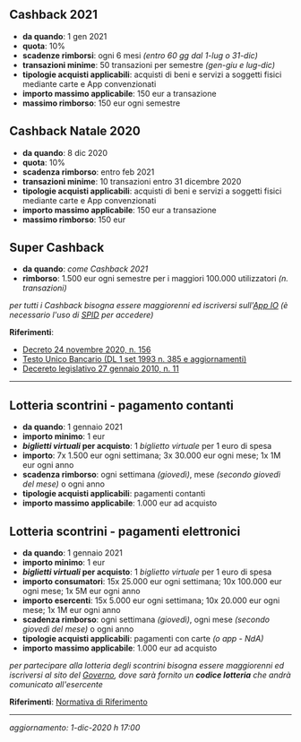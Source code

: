 ## Cashback 2021

* **da quando**: 1 gen 2021
* **quota**: 10%
* **scadenze rimborsi**: ogni 6 mesi _(entro 60 gg dal 1-lug o 31-dic)_
* **transazioni minime**: 50 transazioni per semestre _(gen-giu e lug-dic)_
* **tipologie acquisti applicabili**: acquisti di beni e servizi a soggetti fisici mediante carte e App convenzionati
* **importo massimo applicabile**: 150 eur a transazione
* **massimo rimborso**: 150 eur ogni semestre


## Cashback Natale 2020

* **da quando**: 8 dic 2020
* **quota**: 10%
* **scadenza rimborso**: entro feb 2021
* **transazioni minime**: 10 transazioni entro 31 dicembre 2020
* **tipologie acquisti applicabili**: acquisti di beni e servizi a soggetti fisici mediante carte e App convenzionati
* **importo massimo applicabile**: 150 eur a transazione
* **massimo rimborso**: 150 eur


## Super Cashback

* **da quando**: _come Cashback 2021_
* **rimborso**: 1.500 eur ogni semestre per i maggiori 100.000 utilizzatori _(n. transazioni)_


*per tutti i Cashback bisogna essere maggiorenni ed iscriversi sull'[App IO](https://io.italia.it/) (è necessario l'uso di [SPID](https://www.spid.gov.it/) per accedere)*

**Riferimenti**:

* [Decreto 24 novembre 2020, n. 156](https://www.gazzettaufficiale.it/eli/id/2020/11/28/20G00181/SG)
* [Testo Unico Bancario (DL 1 set 1993 n. 385 e aggiornamenti)](https://www.bancaditalia.it/compiti/vigilanza/intermediari/Testo-Unico-Bancario.pdf)
* [Decereto legislativo 27 gennaio 2010, n.  11](https://www.bancaditalia.it/dotAsset/f1207a16-f3da-46dd-a8e4-ea88ac73bb41.pdf)

----------------------------------


## Lotteria scontrini - pagamento contanti

* **da quando**: 1 gennaio 2021
* **importo minimo**: 1 eur
* **_biglietti virtuali_ per acquisto**: 1 _biglietto virtuale_ per 1 euro di spesa
* **importo**: 7x 1.500 eur ogni settimana; 3x 30.000 eur ogni mese; 1x 1M eur ogni anno
* **scadenza rimborso**: ogni settimana _(giovedì)_, mese _(secondo giovedì del mese)_ o ogni anno
* **tipologie acquisti applicabili**: pagamenti contanti
* **importo massimo applicabile**: 1.000 eur ad acquisto

## Lotteria scontrini - pagamenti elettronici

* **da quando**: 1 gennaio 2021
* **importo minimo**: 1 eur
* **_biglietti virtuali_ per acquisto**: 1 _biglietto virtuale_ per 1 euro di spesa
* **importo consumatori**: 15x 25.000 eur ogni settimana; 10x 100.000 eur ogni mese; 1x 5M eur ogni anno
* **importo esercenti**: 15x 5.000 eur ogni settimana; 10x 20.000 eur ogni mese; 1x 1M eur ogni anno
* **scadenza rimborso**: ogni settimana _(giovedì)_, ogni mese _(secondo giovedì del mese)_ o ogni anno
* **tipologie acquisti applicabili**: pagamenti con carte _(o app - NdA)_
* **importo massimo applicabile**: 1.000 eur ad acquisto

*per partecipare alla lotteria degli scontrini bisogna essere maggiorenni ed iscriversi al sito del [Governo](https://www.lotteriadegliscontrini.gov.it/portale/),
dove sarà fornito un **codice lotteria** che andrà comunicato all'esercente*

**Riferimenti**: [Normativa di Riferimento](https://www.lotteriadegliscontrini.gov.it/portale/normativa-di-riferimento)

----------------------------------

_aggiornamento: 1-dic-2020 h 17:00_
